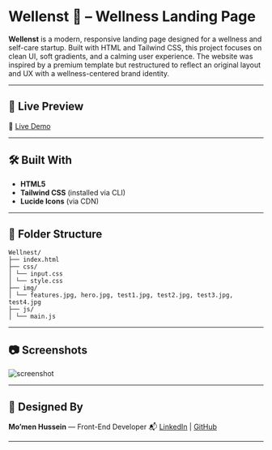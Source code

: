 # Wellenst 🌿 – Wellness Landing Page

**Wellenst** is a modern, responsive landing page designed for a wellness and self-care startup. Built with HTML and Tailwind CSS, this project focuses on clean UI, soft gradients, and a calming user experience. The website was inspired by a premium template but restructured to reflect an original layout and UX with a wellness-centered brand identity.

---

## 🚀 Live Preview

🔗 [Live Demo](https://wellnest.vercel.app)

---

## 🛠️ Built With

- **HTML5**
- **Tailwind CSS** (installed via CLI)
- **Lucide Icons** (via CDN)

---

## 🧩 Folder Structure

```text
Wellnest/
├── index.html
├── css/
│ └── input.css
│ └── style.css
├── img/
│ └── features.jpg, hero.jpg, test1.jpg, test2.jpg, test3.jpg, test4.jpg
├── js/
│ └── main.js
```

---

## 📷 Screenshots

![screenshot](img/screenshot.png)

---

## 🤝 Designed By

**Mo’men Hussein** — Front-End Developer
📬 [LinkedIn](https://www.linkedin.com/in/momen5406) | [GitHub](https://github.com/momen5406)

---